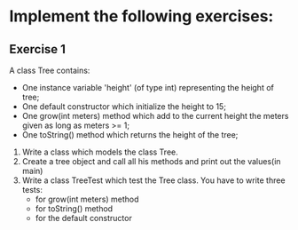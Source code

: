 # Implement the following exercises:

## Exercise 1

A class Tree contains:
- One instance variable 'height' (of type int) representing the height of tree;
- One default constructor which initialize the height to 15;
- One grow(int meters) method which add to the current height the meters given as long as meters >= 1;
- One toString() method which returns the height of the tree;
   
1. Write a class which models the class Tree. 
2. Create a tree object and call all his methods and print out the values(in main)
3. Write a class TreeTest which test the Tree class. You have to write three tests:
    * for grow(int meters) method
    * for toString() method
    * for the default constructor



